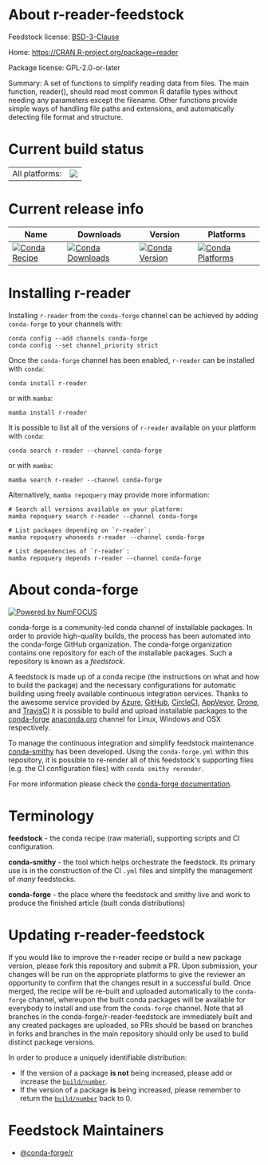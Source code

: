 About r-reader-feedstock
========================

Feedstock license: [BSD-3-Clause](https://github.com/conda-forge/r-reader-feedstock/blob/main/LICENSE.txt)

Home: https://CRAN.R-project.org/package=reader

Package license: GPL-2.0-or-later

Summary: A set of functions to simplify reading data from files. The main function, reader(), should read most common R datafile types without needing any parameters except the filename. Other functions provide simple ways of handling file paths and extensions, and automatically detecting file format and structure.

Current build status
====================


<table><tr><td>All platforms:</td>
    <td>
      <a href="https://dev.azure.com/conda-forge/feedstock-builds/_build/latest?definitionId=7424&branchName=main">
        <img src="https://dev.azure.com/conda-forge/feedstock-builds/_apis/build/status/r-reader-feedstock?branchName=main">
      </a>
    </td>
  </tr>
</table>

Current release info
====================

| Name | Downloads | Version | Platforms |
| --- | --- | --- | --- |
| [![Conda Recipe](https://img.shields.io/badge/recipe-r--reader-green.svg)](https://anaconda.org/conda-forge/r-reader) | [![Conda Downloads](https://img.shields.io/conda/dn/conda-forge/r-reader.svg)](https://anaconda.org/conda-forge/r-reader) | [![Conda Version](https://img.shields.io/conda/vn/conda-forge/r-reader.svg)](https://anaconda.org/conda-forge/r-reader) | [![Conda Platforms](https://img.shields.io/conda/pn/conda-forge/r-reader.svg)](https://anaconda.org/conda-forge/r-reader) |

Installing r-reader
===================

Installing `r-reader` from the `conda-forge` channel can be achieved by adding `conda-forge` to your channels with:

```
conda config --add channels conda-forge
conda config --set channel_priority strict
```

Once the `conda-forge` channel has been enabled, `r-reader` can be installed with `conda`:

```
conda install r-reader
```

or with `mamba`:

```
mamba install r-reader
```

It is possible to list all of the versions of `r-reader` available on your platform with `conda`:

```
conda search r-reader --channel conda-forge
```

or with `mamba`:

```
mamba search r-reader --channel conda-forge
```

Alternatively, `mamba repoquery` may provide more information:

```
# Search all versions available on your platform:
mamba repoquery search r-reader --channel conda-forge

# List packages depending on `r-reader`:
mamba repoquery whoneeds r-reader --channel conda-forge

# List dependencies of `r-reader`:
mamba repoquery depends r-reader --channel conda-forge
```


About conda-forge
=================

[![Powered by
NumFOCUS](https://img.shields.io/badge/powered%20by-NumFOCUS-orange.svg?style=flat&colorA=E1523D&colorB=007D8A)](https://numfocus.org)

conda-forge is a community-led conda channel of installable packages.
In order to provide high-quality builds, the process has been automated into the
conda-forge GitHub organization. The conda-forge organization contains one repository
for each of the installable packages. Such a repository is known as a *feedstock*.

A feedstock is made up of a conda recipe (the instructions on what and how to build
the package) and the necessary configurations for automatic building using freely
available continuous integration services. Thanks to the awesome service provided by
[Azure](https://azure.microsoft.com/en-us/services/devops/), [GitHub](https://github.com/),
[CircleCI](https://circleci.com/), [AppVeyor](https://www.appveyor.com/),
[Drone](https://cloud.drone.io/welcome), and [TravisCI](https://travis-ci.com/)
it is possible to build and upload installable packages to the
[conda-forge](https://anaconda.org/conda-forge) [anaconda.org](https://anaconda.org/)
channel for Linux, Windows and OSX respectively.

To manage the continuous integration and simplify feedstock maintenance
[conda-smithy](https://github.com/conda-forge/conda-smithy) has been developed.
Using the ``conda-forge.yml`` within this repository, it is possible to re-render all of
this feedstock's supporting files (e.g. the CI configuration files) with ``conda smithy rerender``.

For more information please check the [conda-forge documentation](https://conda-forge.org/docs/).

Terminology
===========

**feedstock** - the conda recipe (raw material), supporting scripts and CI configuration.

**conda-smithy** - the tool which helps orchestrate the feedstock.
                   Its primary use is in the construction of the CI ``.yml`` files
                   and simplify the management of *many* feedstocks.

**conda-forge** - the place where the feedstock and smithy live and work to
                  produce the finished article (built conda distributions)


Updating r-reader-feedstock
===========================

If you would like to improve the r-reader recipe or build a new
package version, please fork this repository and submit a PR. Upon submission,
your changes will be run on the appropriate platforms to give the reviewer an
opportunity to confirm that the changes result in a successful build. Once
merged, the recipe will be re-built and uploaded automatically to the
`conda-forge` channel, whereupon the built conda packages will be available for
everybody to install and use from the `conda-forge` channel.
Note that all branches in the conda-forge/r-reader-feedstock are
immediately built and any created packages are uploaded, so PRs should be based
on branches in forks and branches in the main repository should only be used to
build distinct package versions.

In order to produce a uniquely identifiable distribution:
 * If the version of a package **is not** being increased, please add or increase
   the [``build/number``](https://docs.conda.io/projects/conda-build/en/latest/resources/define-metadata.html#build-number-and-string).
 * If the version of a package **is** being increased, please remember to return
   the [``build/number``](https://docs.conda.io/projects/conda-build/en/latest/resources/define-metadata.html#build-number-and-string)
   back to 0.

Feedstock Maintainers
=====================

* [@conda-forge/r](https://github.com/conda-forge/r/)


